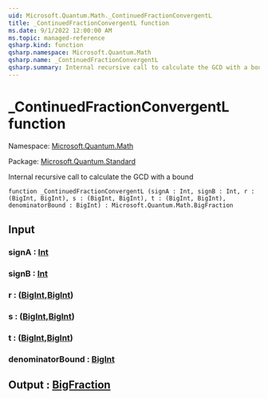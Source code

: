 ```yaml
---
uid: Microsoft.Quantum.Math._ContinuedFractionConvergentL
title: _ContinuedFractionConvergentL function
ms.date: 9/1/2022 12:00:00 AM
ms.topic: managed-reference
qsharp.kind: function
qsharp.namespace: Microsoft.Quantum.Math
qsharp.name: _ContinuedFractionConvergentL
qsharp.summary: Internal recursive call to calculate the GCD with a bound
---
```


# _ContinuedFractionConvergentL function

Namespace: [Microsoft.Quantum.Math](xref:Microsoft.Quantum.Math)

Package: [Microsoft.Quantum.Standard](https://nuget.org/packages/Microsoft.Quantum.Standard)


Internal recursive call to calculate the GCD with a bound

```qsharp
function _ContinuedFractionConvergentL (signA : Int, signB : Int, r : (BigInt, BigInt), s : (BigInt, BigInt), t : (BigInt, BigInt), denominatorBound : BigInt) : Microsoft.Quantum.Math.BigFraction
```


## Input

### signA : [Int](xref:microsoft.quantum.qsharp.valueliterals#int-literals)




### signB : [Int](xref:microsoft.quantum.qsharp.valueliterals#int-literals)




### r : ([BigInt](xref:microsoft.quantum.qsharp.valueliterals#bigint-literals),[BigInt](xref:microsoft.quantum.qsharp.valueliterals#bigint-literals))




### s : ([BigInt](xref:microsoft.quantum.qsharp.valueliterals#bigint-literals),[BigInt](xref:microsoft.quantum.qsharp.valueliterals#bigint-literals))




### t : ([BigInt](xref:microsoft.quantum.qsharp.valueliterals#bigint-literals),[BigInt](xref:microsoft.quantum.qsharp.valueliterals#bigint-literals))




### denominatorBound : [BigInt](xref:microsoft.quantum.qsharp.valueliterals#bigint-literals)





## Output : [BigFraction](xref:Microsoft.Quantum.Math.BigFraction)

